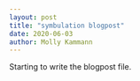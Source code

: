 ```yaml
---
layout: post
title: "symbulation blogpost"
date: 2020-06-03
author: Molly Kammann
---
```


Starting to write the blogpost file. 
